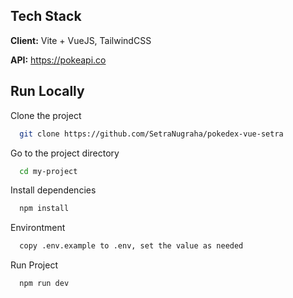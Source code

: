 ## Tech Stack

**Client:** Vite + VueJS, TailwindCSS

**API:** https://pokeapi.co

## Run Locally

Clone the project

```bash
  git clone https://github.com/SetraNugraha/pokedex-vue-setra
```

Go to the project directory

```bash
  cd my-project
```

Install dependencies

```bash
  npm install
```

Environtment

```bash
  copy .env.example to .env, set the value as needed
```

Run Project

```bash
  npm run dev
```
